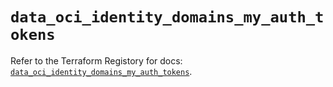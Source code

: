# `data_oci_identity_domains_my_auth_tokens`

Refer to the Terraform Registory for docs: [`data_oci_identity_domains_my_auth_tokens`](https://registry.terraform.io/providers/oracle/oci/6.18.0/docs/data-sources/identity_domains_my_auth_tokens).
